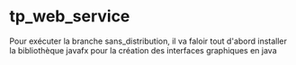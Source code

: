 # tp_web_service
Pour exécuter la branche sans_distribution, il va faloir tout d'abord installer la bibliothèque javafx pour la création des interfaces graphiques en java
